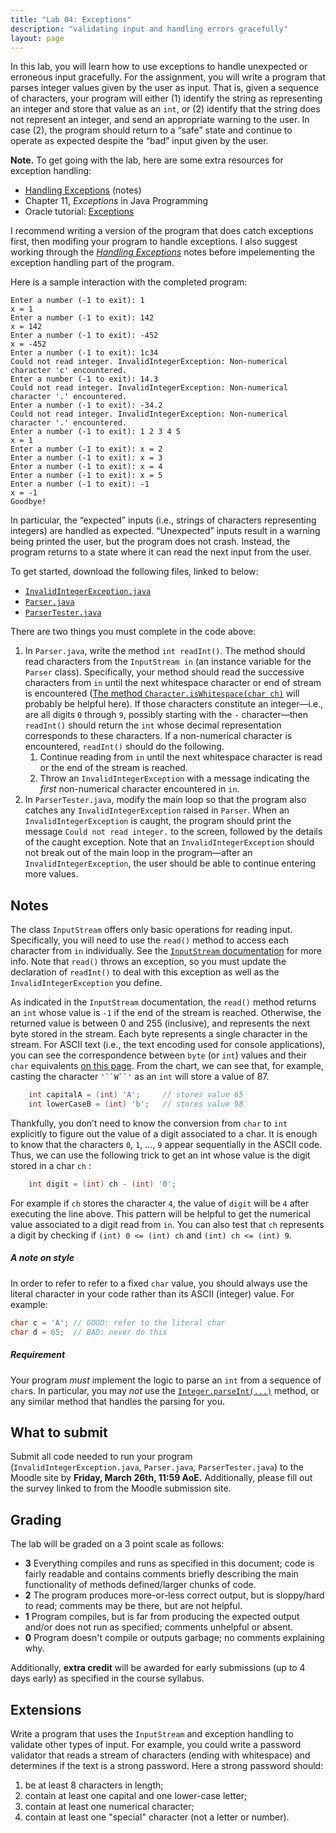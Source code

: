 ```yaml
---
title: "Lab 04: Exceptions"
description: "validating input and handling errors gracefully"
layout: page
---
```


In this lab, you will learn how to use exceptions to handle unexpected or erroneous input gracefully. For the assignment, you will write a program that parses integer values given by the user as input. That is, given a sequence of characters, your program will either (1) identify the string as representing an integer and store that value as an `int`, or (2) identify that the string does not represent an integer, and send an appropriate warning to the user. In case (2), the program should return to a “safe” state and continue to operate as expected despite the “bad” input given by the user.

**Note.** To get going with the lab, here are some extra resources for exception handling:

- [Handling Exceptions](/teaching/2021s-cosc-112/notes/handling-exceptions/) (notes)
- Chapter 11, *Exceptions* in Java Programming
- Oracle tutorial: [Exceptions](https://docs.oracle.com/javase/tutorial/essential/exceptions/index.html) 

I recommend writing a version of the program that does catch exceptions first, then modifing your program to handle exceptions. I also suggest working through the [*Handling Exceptions*](/teaching/2021s-cosc-112/notes/handling-exceptions/) notes before impelementing the exception handling part of the program.

Here is a sample interaction with the completed program:

```text
Enter a number (-1 to exit): 1
x = 1
Enter a number (-1 to exit): 142
x = 142
Enter a number (-1 to exit): -452
x = -452
Enter a number (-1 to exit): 1c34
Could not read integer. InvalidIntegerException: Non-numerical character 'c' encountered.
Enter a number (-1 to exit): 14.3
Could not read integer. InvalidIntegerException: Non-numerical character '.' encountered.
Enter a number (-1 to exit): -34.2
Could not read integer. InvalidIntegerException: Non-numerical character '.' encountered.
Enter a number (-1 to exit): 1 2 3 4 5
x = 1
Enter a number (-1 to exit): x = 2
Enter a number (-1 to exit): x = 3
Enter a number (-1 to exit): x = 4
Enter a number (-1 to exit): x = 5
Enter a number (-1 to exit): -1
x = -1
Goodbye!
```

In particular, the “expected” inputs (i.e., strings of characters representing integers) are handled as expected. “Unexpected” inputs result in a warning being printed the user, but the program does not crash. Instead, the program returns to a state where it can read the next input from the user. 

To get started, download the following files, linked to below:


- [`InvalidIntegerException.java`](/assets/java/2021s-cosc-112/lab04-exceptions/InvalidIntegerException.java)
- [`Parser.java`](/assets/java/2021s-cosc-112/lab04-exceptions/Parser.java)
- [`ParserTester.java`](/assets/java/2021s-cosc-112/lab04-exceptions/ParserTester.java)

There are two things you must complete in the code above:

1. In `Parser.java`, write the method `int readInt()`. The method should read characters from the `InputStream in` (an instance variable for the `Parser` class). Specifically, your method should read the successive characters from `in` until the next whitespace character or end of stream is encountered ([The method `Character.isWhitespace(char ch)`](https://docs.oracle.com/en/java/javase/11/docs/api/java.base/java/lang/Character.html#isWhitespace(char)) will probably be helpful here). If those characters constitute an integer—i.e., are all digits `0` through `9`, possibly starting with the `-` character—then `readInt()` should return the `int` whose decimal representation corresponds to these characters. If a non-numerical character is encountered, `readInt()` should do the following.
    1. Continue reading from `in` until the next whitespace character is read or the end of the stream is reached.
    2. Throw an `InvalidIntegerException` with a message indicating the *first* non-numerical character encountered in `in`. 
2. In `ParserTester.java`, modify the main loop so that the program also catches any `InvalidIntegerException` raised in `Parser`. When an `InvalidIntegerException` is caught, the program should print the message `Could not read integer.` to the screen, followed by the details of the caught exception. Note that an `InvalidIntegerException` should not break out of the main loop in the program—after an `InvalidIntegerException`, the user should be able to continue entering more values.

## Notes

The class `InputStream` offers only basic operations for reading input. Specifically, you will need to use the `read()` method to access each character from `in` individually. See the [`InputStream` documentation](https://docs.oracle.com/en/java/javase/11/docs/api/java.base/java/io/InputStream.html) for more info. Note that `read()` throws an exception, so you must update the declaration of `readInt()` to deal with this exception as well as the `InvalidIntegerException` you define.

As indicated in the `InputStream` documentation, the `read()` method returns an `int` whose value is `-1` if the end of the stream is reached. Otherwise, the returned value is between 0 and 255 (inclusive), and represents the next byte stored in the stream. Each byte represents a single character in the stream. For ASCII text (i.e., the text encoding used for console applications), you can see the correspondence between `byte` (or `int`) values and their `char` equivalents [on this page](https://www.cs.cmu.edu/~pattis/15-1XX/common/handouts/ascii.html).  From the chart, we can see that, for example,  casting the character `'``W``'` as an `int`  will store a value of 87.

```java
    int capitalA = (int) 'A';     // stores value 65
    int lowerCaseB = (int) 'b';   // stores value 98
```

Thankfully, you don’t need to know the conversion from `char` to `int` explicitly to figure out the value of a digit associated to a char. It is enough to know that the characters `0`, `1`, …, `9` appear sequentially in the ASCII code. Thus, we can use the following trick to get an int whose value is the digit stored in a char `ch` :

```java
    int digit = (int) ch - (int) '0'; 
```

For example if `ch` stores the character `4`, the value of  `digit` will be `4` after executing the line above. This pattern will be helpful to get the numerical value associated to a digit read from `in`. You can also test that `ch` represents a digit by checking if `(int) 0 <= (int) ch` and `(int) ch <= (int) 9`.

##### A note on style

In order to refer to refer to a fixed `char` value, you should always use the literal character in your code rather than its ASCII (integer) value. For example:

```java
char c = 'A'; // GOOD: refer to the literal char
char d = 65;  // BAD: never do this
```

##### Requirement

Your program *must* implement the logic to parse an `int` from a sequence of `char`s. In particular, you may *not* use the [`Integer.parseInt(...)`](https://docs.oracle.com/en/java/javase/11/docs/api/java.base/java/lang/Integer.html#parseInt(java.lang.String)) method, or any similar method that handles the parsing for you.

## What to submit

Submit all code needed to run your program (`InvalidIntegerException.java`, `Parser.java`, `ParserTester.java`) to the Moodle site by **Friday, March 26th, 11:59 AoE.** Additionally, please fill out the survey linked to from the Moodle submission site.

## Grading

The lab will be graded on a 3 point scale as follows:

- **3** Everything compiles and runs as specified in this document; code is fairly readable and contains comments briefly describing the main functionality of methods defined/larger chunks of code.
- **2** The program produces more-or-less correct output, but is sloppy/hard to read; comments may be there, but are not helpful.
- **1** Program compiles, but is far from producing the expected output and/or does not run as specified; comments unhelpful or absent.
- **0** Program doesn't compile or outputs garbage; no comments explaining why.

Additionally, **extra credit** will be awarded for early submissions (up to 4 days early) as specified in the course syllabus.

## Extensions

Write a program that uses the `InputStream` and exception handling to validate other types of input. For example, you could write a password validator that reads a stream of characters (ending with whitespace) and determines if the text is a strong password. Here a strong password should:

1. be at least 8 characters in length;
2. contain at least one capital and one lower-case letter;
3. contain at least one numerical character;
4. contain at least one "special" character (not a letter or number).
